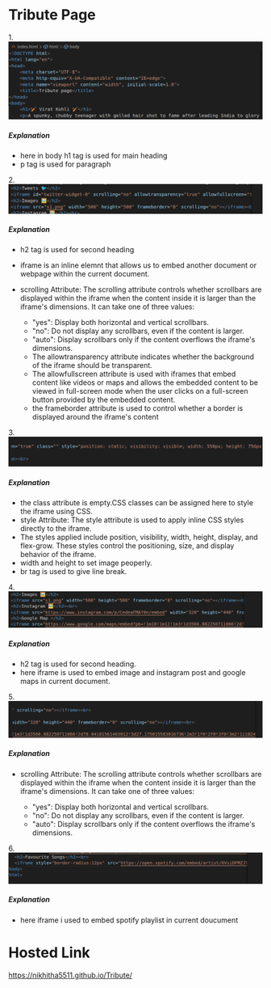 # Tribute Page
1.![First](E1.png)
##### Explanation
* here in body h1 tag is used for main heading
* p tag is used for paragraph 

2.![Second](E2.png)
##### Explanation
* h2 tag is used for second heading
* iframe is an inline elemnt that allows us to embed another document or webpage within the current document.
* scrolling Attribute:
The scrolling attribute controls whether scrollbars are displayed within the iframe when the content inside it is larger than the iframe's dimensions. It can take one of three values:

   * "yes": Display both horizontal and vertical scrollbars.
   * "no": Do not display any scrollbars, even if the content is larger.
   * "auto": Display scrollbars only if the content overflows the iframe's dimensions.
   * The allowtransparency attribute indicates whether the background of the iframe should be transparent.
   * The allowfullscreen attribute is used with iframes that embed content like videos or maps and allows the embedded content to be viewed in full-screen mode when the user clicks on a full-screen button provided by the embedded content.
   * the frameborder attribute is used to control whether a border is displayed around the iframe's content

3.![Third](E3.png)
##### Explanation
* the class attribute is empty.CSS classes can be assigned here to style the iframe using CSS.
* style Attribute:
The style attribute is used to apply inline CSS styles directly to the iframe.
* The styles applied include position, visibility, width, height, display, and flex-grow. These styles control the positioning, size, and display behavior of the iframe.
* width and height to set image peoperly.
* br tag is used to give line break.

4.![fourth](E5.png)
##### Explanation
* h2 tag is used for second heading.
* here iframe is used to embed image and instagram post and google maps in current document.

5.![fifth](E6.png)
##### Explanation
* scrolling Attribute:
The scrolling attribute controls whether scrollbars are displayed within the iframe when the content inside it is larger than the iframe's dimensions. It can take one of three values:

   * "yes": Display both horizontal and vertical scrollbars.
   * "no": Do not display any scrollbars, even if the content is larger.
   * "auto": Display scrollbars only if the content overflows the iframe's dimensions.

6.![sixth](E7.png)
##### Explanation
* here iframe i used to embed spotify playlist in current doucument

# Hosted Link
https://nikhitha5511.github.io/Tribute/
